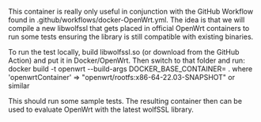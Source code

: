 This container is really only useful in conjunction with the GitHub Workflow
found in .github/workflows/docker-OpenWrt.yml. The idea is that we will
compile a new libwolfssl that gets placed in official OpenWrt containers to
run some tests ensuring the library is still compatible with existing
binaries.

To run the test locally, build libwolfssl.so (or download from the GitHub Action)
and put it in Docker/OpenWrt. Then switch to that folder and run:
docker build -t openwrt --build-args DOCKER_BASE_CONTAINER=<openwrtContainer> .
where 'openwrtContainer' => "openwrt/rootfs:x86-64-22.03-SNAPSHOT" or similar

This should run some sample tests. The resulting container then can be used to
evaluate OpenWrt with the latest wolfSSL library.
